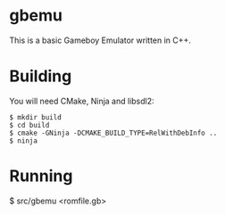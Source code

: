 # gbemu

This is a basic Gameboy Emulator written in C++.

# Building

You will need CMake, Ninja and libsdl2:

````
$ mkdir build
$ cd build
$ cmake -GNinja -DCMAKE_BUILD_TYPE=RelWithDebInfo ..
$ ninja
````

# Running
$ src/gbemu <romfile.gb>

